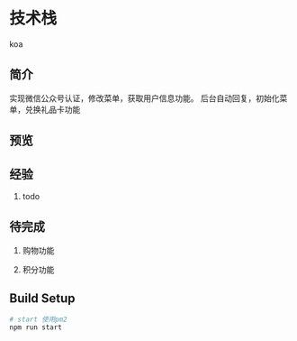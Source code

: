 # 技术栈

koa
## 简介

实现微信公众号认证，修改菜单，获取用户信息功能。
后台自动回复，初始化菜单，兑换礼品卡功能
## 预览

## 经验

1. todo

## 待完成

1. 购物功能

2. 积分功能

## Build Setup

``` bash
# start 使用pm2
npm run start

